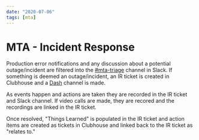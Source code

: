 ```yaml
---
date: "2020-07-06"
tags: [mta]
---
```


# MTA - Incident Response

Production error notifications and any discussion about a potential
outage/incident are filtered into the
[#mta-triage](https://postlight.slack.com/archives/C0146TTF63B) channel in
Slack. If something is deemed an outage/incident, an IR ticket is created in
Clubhouse and a [Dash](https://dashforslack.com/) channel is made.

As events happen and actions are taken they are recorded in the IR ticket and
Slack channel. If video calls are made, they are recored and the recordings are
linked in the IR ticket.

Once resolved, "Things Learned" is populated in the IR ticket and action items
are created as tickets in Clubhouse and linked back to the IR ticket as "relates
to."
